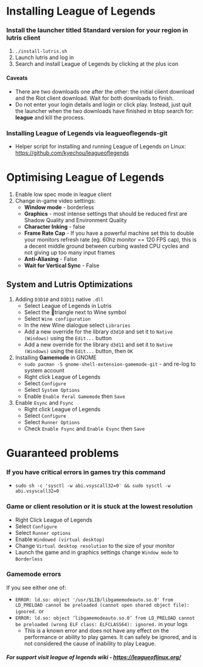 # Installing League of Legends
### Install the launcher titled Standard version for your region in lutris client
1. `./install-lutris.sh` 
2. Launch lutris and log in
3. Search and install League of Legends by clicking at the plus icon
#### Caveats
- There are two downloads one after the other: the initial client download and the Riot client download. Wait for both downloads to finish.
- Do not enter your login details and login or click play. Instead, just quit the launcher when the two downloads have finished in btop search for: **league** and kill the process.
### Installing League of Legends via leagueoflegends-git
- Helper script for installing and running League of Legends on Linux: https://github.com/kyechou/leagueoflegends

# Optimising League of Legends
1. Enable low spec mode in league client
2. Change in-game video settings:
    - **Window mode** - borderless
    - **Graphics** - most intense settings that should be reduced first are Shadow Quality and Environment Quality
    - **Character Inking** - false
    - **Frame Rate Cap** - If you have a powerful machine set this to double your monitors refresh rate (eg. 60hz monitor == 120 FPS cap), this is a decent middle ground between curbing wasted CPU cycles and not giving up too many input frames
    - **Anti-Aliasing** - False
    - **Wait for Vertical Sync** - False
## System and Lutris Optimizations
1. Adding `D3D10` and `D3D11` native `.dll`
    - Select League of Legends in Lutris
    - Select the 🔺triangle next to Wine symbol
    - Select `Wine configuration`
    - In the new Wine dialogue select `Libraries`
    - Add a new override for the library `d3d10` and set it to `Native (Windows)` using the `Edit...` button
    - Add a new override for the library `d3d11` and set it to `Native (Windows)` using the `Edit...` button, then `OK`
2. Installing **Gamemode** in GNOME
    - `sudo pacman -S gnome-shell-extension-gamemode-git` - and re-log to system account
    - Right click League of Legends
    - Select `Configure`
    - Select `System Options`
    - Enable `Enable Feral Gamemode` then `Save`
3. Enable `Esync` and `Fsync`
    - Right click League of Legends
    - Select `Configure`
    - Select `Runner Options`
    - Check `Enable Fsync` and `Enable Esync` then `Save`

# Guaranteed problems
### If you have critical errors in games try this command
- `sudo sh -c 'sysctl -w abi.vsyscall32=0' && sudo sysctl -w abi.vsyscall32=0`

### Game or client resolution or it is stuck at the lowest resolution
-  Right Click League of Legends
-  Select `Configure`
-  Select `Runner options`
-  Enable `Windowed (virtual desktop)`
-  Change `Virtual desktop resolution` to the size of your monitor
-  Launch the game and in graphics settings change `Window mode` to `Borderless`

### Gamemode errors
If you see either one of: 
- `ERROR: ld.so: object '/usr/$LIB/libgamemodeauto.so.0' from LD_PRELOAD cannot be preloaded (cannot open shared object file): ignored.` or 
- `ERROR: ld.so: object ‘libgamemodeauto.so.0’ from LD_PRELOAD cannot be preloaded (wrong ELF class: ELFCLASS64): ignored.` in your logs
    - This is a known error and does not have any effect on the performance or ability to play games. It can safely be ignored, and is not considered the cause of inability to play League.

##### For support visit league of legends wiki - https://leagueoflinux.org/
